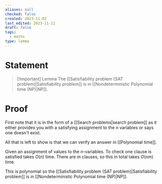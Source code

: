 ```yaml
---
aliases: null
checked: false
created: 2023-11-02
last_edited: 2023-11-11
draft: false
tags:
  - maths
type: lemma
---
```

# Statement

> [!important] Lemma
> The [[Satisfiability problem (SAT problem)|Satisfiability problem]] is in [[Nondeterministic Polynomial time (NP)|NP]].

# Proof

First note that it is in the form of a [[Search problems|search problem]] as it either provides you with a satisfying assignment to the $n$ variables or says one doesn't exist.

All that is left to show is that we can verify an answer in [[Polynomial time]].

Given an assignment of values to the $n$-variables. To check one clause is satisfied takes $O(n)$ time. There are $m$ clauses, so this in total takes $O(nm)$ time.

This is polynomial so the [[Satisfiability problem (SAT problem)|Satisfiability problem]] is in [[Nondeterministic Polynomial time (NP)|NP]].
